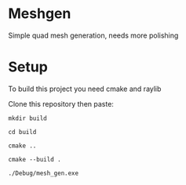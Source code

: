 # Meshgen

Simple quad mesh generation, needs more polishing

# Setup

To build this project you need cmake and raylib

Clone this repository then paste:

    mkdir build

    cd build

    cmake ..

    cmake --build .
    
    ./Debug/mesh_gen.exe